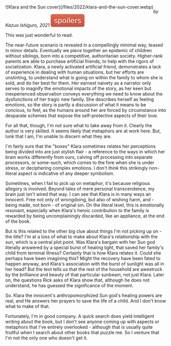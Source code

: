 <!--
.. title: Klara and the Sun
.. slug: klara-and-the-sun
.. date: 2022-01-04 16:06:39 UTC-06:00
.. tags: media,book,fiction,novel,science-fiction
-->

<span style="float: left">
![Klara and the Sun cover](/files/2022/klara-and-the-sun-cover.webp)
</span>

*by Kazuo Ishiguro, 2021* ![spoilers](/files/spoilers.svg)

This was just wonderful to read.

The near-future scenario is revealed in a compellingly minimal way, teased
in minor details. Eventually we piece together an epidemic of children without
siblings, born into a competitive, authoritarian society. Higher-rank parents
are able to purchase artificial friends, to help with the rigors of
socialization. Klara, a newly activated artificial friend, demonstrates a lack
of experience in dealing with human situations, but her efforts are
unstinting, to understand what is going on within the family to whom she is
sold, and do her best for them. Her earnest naivety as a narrator only
serves to magnify the emotional impacts of the story, as her keen but
inexperienced observation conveys everything we need to know about the
dysfunctions of her tragic new family. She describes
herself as feeling emotions, so the story is partly a discussion of what it
means to be concious, to feel, as the humans around her are forced by
circumstance into desparate schemes that expose the self-protective
aspects of their love.

For all that, though, I'm not sure what to take away from it. Clearly the
author is very skilled. It seems likely that metaphors are at work here. But,
lunk that I am, I'm unable to discern what they are.

I'm fairly sure that the "boxes" Klara sometimes relates her perceptions being
divided into are just stylish flair - a reference to the ways in which her
brain works differently from ours, calving off processing into separate
processors, or some-such, which comes to the fore when she is under stress,
or deciphering complex emotions. I don't *think* this strikingly non-literal
aspect is indicative of any deeper symbolism.

Sometimes, when I fail to pick up on metaphor, it's because religious
allegory is involved. Beyond tales of mere personal transcendence, my brain
just isn't wired that way. I can see that Klara is in many ways an innocent.
Free not only of wrongdoing, but also of wishing harm, and - being made, not
born - of original sin. On the literal level, this is emotionally
resonant, especially when Klara's heroic contribution to the family is
rewarded by being uncomplainingly discarded, like an appliance, at the end of
the book.

But is this related to the other big clue about things I'm not picking up on -
the title? I'm at a loss of what to make about Klara's relationship with the
sun, which is a central plot point. Was Klara's bargain with her Sun god
literally answered by a special burst of healing light, that saved her family's
child from terminal illness? Certainly that is how Klara relates it. Could she
perhaps have been imagining this? Might the recovery have been fated to happen
anyway, and Klara's association with the burst of sunlight was all in her head?
But the text tells us that the rest of the household are awestruck by the
brilliance and beauty of that particular sunbeam, not just Klara. Later on, the
questions Rick asks of Klara show that, although he does not understand, he has
guessed the significance of the moment.

So. Klara the innocent's anthropomorphized Sun god's healing powers are real,
and He answers her prayers to save the life of a child. And I don't know what
to make of that.

Fortunately, I'm in good company. A quick search does yield intelligent writing
about the book, but I don't see anyone coming up with aspects or metaphors
that I've entirely overlooked - although that is usually quite fruitful when I
search about other books that puzzle me. So I venture that I'm not the only one
who doesn't get it.

<br style="clear: left" />

